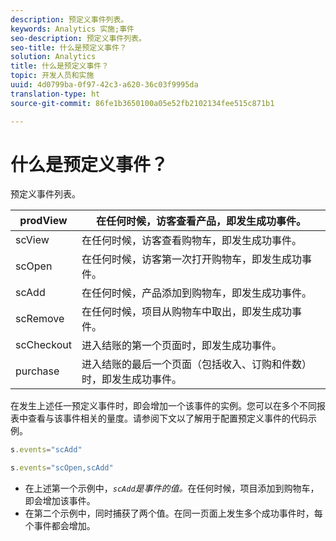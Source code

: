 ```yaml
---
description: 预定义事件列表。
keywords: Analytics 实施;事件
seo-description: 预定义事件列表。
seo-title: 什么是预定义事件？
solution: Analytics
title: 什么是预定义事件？
topic: 开发人员和实施
uuid: 4d0799ba-0f97-42c3-a620-36c03f9995da
translation-type: ht
source-git-commit: 86fe1b3650100a05e52fb2102134fee515c871b1

---
```



# 什么是预定义事件？

预定义事件列表。

| prodView | 在任何时候，访客查看产品，即发生成功事件。 |
|---|---|
| scView | 在任何时候，访客查看购物车，即发生成功事件。 |
| scOpen | 在任何时候，访客第一次打开购物车，即发生成功事件。 |
| scAdd | 在任何时候，产品添加到购物车，即发生成功事件。 |
| scRemove | 在任何时候，项目从购物车中取出，即发生成功事件。 |
| scCheckout | 进入结账的第一个页面时，即发生成功事件。 |
| purchase | 进入结账的最后一个页面（包括收入、订购和件数）时，即发生成功事件。 |

在发生上述任一预定义事件时，即会增加一个该事件的实例。您可以在多个不同报表中查看与该事件相关的量度。请参阅下文以了解用于配置预定义事件的代码示例。

```js
s.events="scAdd"
```

```js
s.events="scOpen,scAdd"
```

* 在上述第一个示例中，*`scAdd`是事件的值。*&#x200B;在任何时候，项目添加到购物车，即会增加该事件。
* 在第二个示例中，同时捕获了两个值。在同一页面上发生多个成功事件时，每个事件都会增加。

